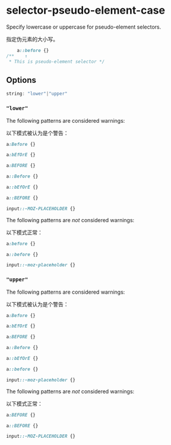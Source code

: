 # selector-pseudo-element-case

Specify lowercase or uppercase for pseudo-element selectors.

指定伪元素的大小写。

```css
    a::before {}
/**    ↑
 * This is pseudo-element selector */
```

## Options

```js
string: "lower"|"upper"
```

### `"lower"`

The following patterns are considered warnings:

以下模式被认为是个警告：

```css
a:Before {}
```

```css
a:bEfOrE {}
```

```css
a:BEFORE {}
```

```css
a::Before {}
```

```css
a::bEfOrE {}
```

```css
a::BEFORE {}
```

```css
input::-MOZ-PLACEHOLDER {}
```

The following patterns are *not* considered warnings:

以下模式正常：

```css
a:before {}
```

```css
a::before {}
```

```css
input::-moz-placeholder {}
```

### `"upper"`

The following patterns are considered warnings:

以下模式被认为是个警告：

```css
a:Before {}
```

```css
a:bEfOrE {}
```

```css
a:BEFORE {}
```

```css
a::Before {}
```

```css
a::bEfOrE {}
```

```css
a::before {}
```

```css
input::-moz-placeholder {}
```

The following patterns are *not* considered warnings:

以下模式正常：

```css
a:BEFORE {}
```

```css
a::BEFORE {}
```

```css
input::-MOZ-PLACEHOLDER {}
```
